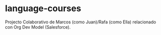 # language-courses
Projecto Colaborativo de Marcos (como Juan)/Rafa (como Ella) relacionado con Org Dev Model (Salesforce).
